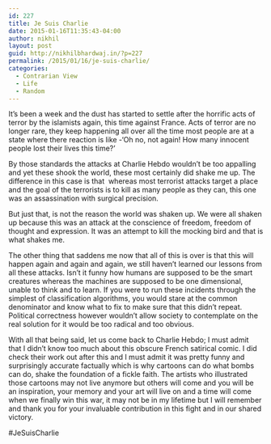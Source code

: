 ```yaml
---
id: 227
title: Je Suis Charlie
date: 2015-01-16T11:35:43-04:00
author: nikhil
layout: post
guid: http://nikhilbhardwaj.in/?p=227
permalink: /2015/01/16/je-suis-charlie/
categories:
  - Contrarian View
  - Life
  - Random
---
```

It&#8217;s been a week and the dust has started to settle after the horrific acts of terror by the islamists again, this time against France. Acts of terror are no longer rare, they keep happening all over all the time most people are at a state where there reaction is like -&#8216;Oh no, not again! How many innocent people lost their lives this time?&#8217;

By those standards the attacks at Charlie Hebdo wouldn&#8217;t be too appalling and yet these shook the world, these most certainly did shake me up. The difference in this case is that  whereas most terrorist attacks target a place and the goal of the terrorists is to kill as many people as they can, this one was an assassination with surgical precision.

But just that, is not the reason the world was shaken up. We were all shaken up because this was an attack at the conscience of freedom, freedom of thought and expression. It was an attempt to kill the mocking bird and that is what shakes me.

The other thing that saddens me now that all of this is over is that this will happen again and again and again, we still haven&#8217;t learned our lessons from all these attacks. Isn&#8217;t it funny how humans are supposed to be the smart creatures whereas the machines are supposed to be one dimensional, unable to think and to learn. If you were to run these incidents through the simplest of classification algorithms, you would stare at the common denominator and know what to fix to make sure that this didn&#8217;t repeat. Political correctness however wouldn&#8217;t allow society to contemplate on the real solution for it would be too radical and too obvious.

With all that being said, let us come back to Charlie Hebdo; I must admit that I didn&#8217;t know too much about this obscure French satirical comic. I did check their work out after this and I must admit it was pretty funny and surprisingly accurate factually which is why cartoons can do what bombs can do, shake the foundation of a fickle faith. The artists who illustrated those cartoons may not live anymore but others will come and you will be an inspiration, your memory and your art will live on and a time will come when we finally win this war, it may not be in my lifetime but I will remember and thank you for your invaluable contribution in this fight and in our shared victory.

#JeSuisCharlie

